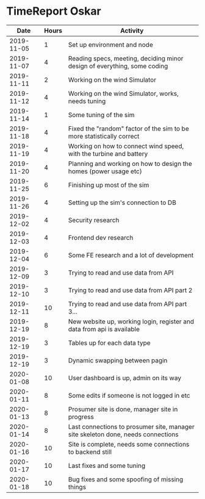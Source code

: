 # TimeReport Oskar
| Date  |      Hours    | Activity                                       |
| ----------- | ------- |------------------------------------------------
| 2019-11-05 | 1 | Set up environment and node |
| 2019-11-07 | 4 | Reading specs, meeting, deciding minor design of everything, some coding |
| 2019-11-11 | 2 | Working on the wind Simulator |
| 2019-11-12 | 4 | Working on the wind Simulator, works, needs tuning |
| 2019-11-14 | 1 | Some tuning of the sim |
| 2019-11-18 | 4 | Fixed the "random" factor of the sim to be more statistically correct |
| 2019-11-19 | 4 | Working on how to connect wind speed, with the turbine and battery |
| 2019-11-20 | 4 | Planning and working on how to design the homes (power usage etc) |
| 2019-11-25 | 6 | Finishing up most of the sim |
| 2019-11-26 | 4 | Setting up the sim's connection to DB |
| 2019-12-02 | 4 | Security research |
| 2019-12-03 | 4 | Frontend dev research |
| 2019-12-04 | 6 | Some FE research and a lot of development |
| 2019-12-09 | 3 | Trying to read and use data from API |
| 2019-12-10 | 3 | Trying to read and use data from API part 2 |
| 2019-12-11 | 10| Trying to read and use data from API part 3... |
| 2019-12-19 | 8| New website up, working login, register and data from api is available |
| 2019-12-19 | 3| Tables up for each data type |
| 2019-12-19 | 3| Dynamic swapping between pagin |
| 2020-01-08 | 10| User dashboard is up, admin on its way |
| 2020-01-11 | 8| Some edits if someone is not logged in etc |
| 2020-01-13 | 8| Prosumer site is done, manager site in progress |
| 2020-01-14 | 8| Last connections to prosumer site, manager site skeleton done, needs connections |
| 2020-01-16 | 10| Site is complete, needs some connections to backend still |
| 2020-01-17 | 10| Last fixes and some tuning|
| 2020-01-18 | 10| Bug fixes and some spoofing of missing things |

